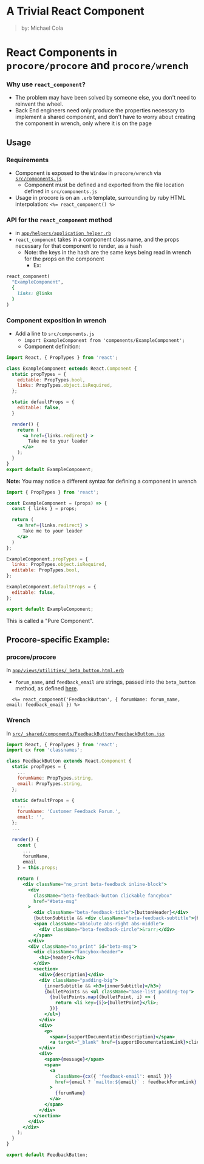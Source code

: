 # A Trivial React Component

> by: Michael Cola

# React Components in `procore/procore` and `procore/wrench`

### Why use `react_component`?
* The problem may have been solved by someone else, you don't need to reinvent the wheel.
* Back End engineers need only produce the properties necessary to implement a shared component, and don't have to worry about creating the component in wrench, only where it is on the page

## Usage

### Requirements
* Component is exposed to the `Window` in `procore/wrench` via [`src/components.js`](https://github.com/procore/wrench/blob/master/src/components.js)
	* Component must be defined and exported from the file location defined in `src/components.js`
* Usage in procore is on an `.erb` template, surrounding by ruby HTML interpolation: `<%= react_component() %>`

### API for the `react_component` method
* in [`app/helpers/application_helper.rb`](https://github.com/procore/procore/blob/master/app/helpers/application_helper.rb)
* `react_component` takes in a component class name, and the props necessary for that component to render, as a hash
  * Note: the keys in the hash are the same keys being read in wrench for the props on the component
	* Ex:
```ruby
react_component(
  "ExampleComponent",
  {
    links: @links
  }
)
```
### Component exposition in wrench
* Add a line to `src/components.js`
	* `import ExampleComponent from 'components/ExampleComponent';`
	* Component definition:
```jsx
import React, { PropTypes } from 'react';

class ExampleComponent extends React.Component {
  static propTypes = {
    editable: PropTypes.bool,
    links: PropTypes.object.isRequired,
  };

  static defaultProps = {
    editable: false,
  }

  render() {
    return (
      <a href={links.redirect} >
        Take me to your leader
      </a>
    );
  }
}
export default ExampleComponent;
```
**Note:** You may notice a different syntax for defining a component in wrench
```jsx
import { PropTypes } from 'react';

const ExampleComponent = (props) => {
  const { links } = props;

  return (
    <a href={links.redirect} >
      Take me to your leader
    </a>
  )
};

ExampleComponent.propTypes = {
  links: PropTypes.object.isRequired,
  editable: PropTypes.bool,
};

ExampleComponent.defaultProps = {
  editable: false,
};

export default ExampleComponent;
```
This is called a "Pure Component".

## Procore-specific Example: <FeedbackButton />
### procore/procore
In [`app/views/utilities/_beta_button.html.erb`](https://github.com/procore/procore/blob/master/app/views/utilities/_beta_button.erb#L2)
* `forum_name`, and `feedback_email` are strings, passed into the `beta_button` method, as defined [here](https://github.com/procore/procore/blob/master/app/helpers/application_helper.rb#L321).
```erb
  <%= react_component('FeedbackButton', { forumName: forum_name, email: feedback_email }) %>
```

### Wrench
In [`src/_shared/components/FeedbackButton/FeedbackButton.jsx`](https://github.com/procore/wrench/blob/master/src/_shared/components/FeedbackButton/FeedbackButton.jsx)
```jsx
import React, { PropTypes } from 'react';
import cx from 'classnames';

class FeedbackButton extends React.Component {
  static propTypes = {
    ...
    forumName: PropTypes.string,
    email: PropTypes.string,
  };

  static defaultProps = {
    ...
    forumName: 'Customer Feedback Forum.',
    email: '',
  };
  ...

  render() {
    const {
      ...
      forumName,
      email
    } = this.props;

    return (
      <div className="no_print beta-feedback inline-block">
        <div
          className="beta-feedback-button clickable fancybox"
          href="#beta-msg"
        >
          <div className="beta-feedback-title">{buttonHeader}</div>
          {buttonSubtitle && <div className="beta-feedback-subtitle">{buttonSubtitle}</div>}
          <span className="absolute abs-right abs-middle">
            <div className="beta-feedback-circle">&rarr;</div>
          </span>
        </div>
        <div className="no_print" id="beta-msg">
          <div className="fancybox-header">
            <h1>{header}</h1>
          </div>
          <section>
            <div>{description}</div>
            <div className="padding-big">
              {innerSubtitle && <h3>{innerSubtitle}</h3>}
              {bulletPoints && <ul className="base-list padding-top">
                {bulletPoints.map((bulletPoint, i) => {
                  return <li key={i}>{bulletPoint}</li>;
                })}
              </ul>}
            </div>
            <div>
              <p>
                <span>{supportDocumentationDescription}</span>
                <a target="_blank" href={supportDocumentationLink}>click here</a>.</p>
            </div>
            <div>
              <span>{message}</span>
              <span>
                <a
                  className={cx({ 'feedback-email': email })}
                  href={email ? `mailto:${email}` : feedbackForumLink}
                >
                  {forumName}
                </a>
              </span>
            </div>
          </section>
        </div>
      </div>
    );
  }
}

export default FeedbackButton;

```
